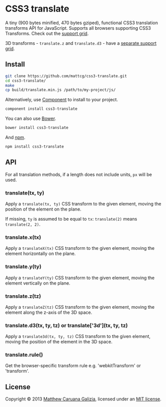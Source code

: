 # CSS3 translate #

A tiny (900 bytes minified, 470 bytes gziped), functional CSS3 translation transforms API for JavaScript. Supports all browsers supporting CSS3 Transforms. Check out the [support grid](http://caniuse.com/transforms2d).

3D transforms - `translate.z` and `translate.d3` - have a [separate support grid](http://caniuse.com/transforms3d).

## Install ##

```bash
git clone https://github.com/mattcg/css3-translate.git
cd css3-translate/
make
cp build/translate.min.js /path/to/my-project/js/
```

Alternatively, use [Component](https://github.com/component/component) to install to your project.

```bash
component install css3-translate
```

You can also use [Bower](http://bower.io/).

```bash
bower install css3-translate
```

And [npm](https://npmjs.org/).

```bash
npm install css3-translate
```

## API ##

For all translation methods, if a length does not include units, `px` will be used.

### translate(tx, ty) ###

Apply a `translate(tx, ty)` CSS transform to the given element, moving the position of the element on the plane.

If missing, `ty` is assumed to be equal to `tx`: `translate(2)` means `translate(2, 2)`.

### translate.x(tx) ###

Apply a `translateX(tx)` CSS transform to the given element, moving the element horizontally on the plane.

### translate.y(ty) ###

Apply a `translateY(ty)` CSS transform to the given element, moving the element vertically on the plane.

### translate.z(tz) ###

Apply a `translateZ(tz)` CSS transform to the given element, moving the element along the z-axis of the 3D space.

### translate.d3(tx, ty, tz) or translate\['3d'\](tx, ty, tz) ###

Apply a `translate3d(tx, ty, tz)` CSS transform to the given element, moving the position of the element in the 3D space.

### translate.rule() ###

Get the browser-specific transform rule e.g. 'webkitTransform' or 'transform'.

## License ##

Copyright © 2013 [Matthew Caruana Galizia](http://twitter.com/mcaruanagalizia), licensed under an [MIT license](http://mattcg.mit-license.org/).
